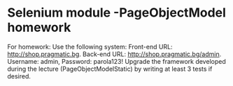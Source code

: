 # Selenium module -PageObjectModel homework

For homework:
Use the following system:
Front-end URL: http://shop.pragmatic.bg. Back-end URL: http://shop.pragmatic.bg/admin. Username: admin, Password: parola123! Upgrade the framework developed during the lecture (PageObjectModelStatic) by writing at least 3 tests if desired.
